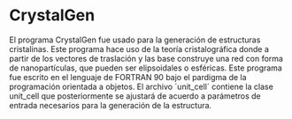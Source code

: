 # CrystalGen

El programa CrystalGen fue usado para la generación de estructuras cristalinas. Este programa hace uso de la teoría cristalográfica donde a partir de los vectores de traslación y las base construye una red con forma de nanopartículas, que pueden ser elipsoidales o esféricas. Este programa fue escrito en el lenguaje de FORTRAN 90 bajo el pardigma de la programación orientada a objetos. El archivo ´unit_cell´ contiene la clase unit_cell que posteriormente se ajustará de acuerdo a parámetros de entrada necesarios para la generación de la estructura.
